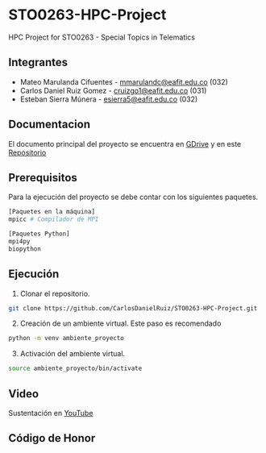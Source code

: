 # STO0263-HPC-Project

HPC Project for STO0263 - Special Topics in Telematics

## Integrantes

- Mateo Marulanda Cifuentes - mmarulandc@eafit.edu.co (032)
- Carlos Daniel Ruiz Gomez - cruizgo1@eafit.edu.co (031)
- Esteban Sierra Múnera - esierra5@eafit.edu.co (032)

## Documentacion

El documento principal del proyecto se encuentra en [GDrive](https://docs.google.com/document/d/1fPNx0y-jmvhG9NYCfLXodjK0_UfVxWObjdfGKUp8pnE/edit?usp=sharing) y en este [Repositorio](docs/documentacion_final.md)

## Prerequisitos

Para la ejecución del proyecto se debe contar con los siguientes paquetes.

```sh
[Paquetes en la máquina]
mpicc # Compilador de MPI

[Paquetes Python]
mpi4py
biopython
```

## Ejecución

1. Clonar el repositorio.
```sh
git clone https://github.com/CarlosDanielRuiz/STO0263-HPC-Project.git
```
2. Creación de un ambiente virtual. Este paso es recomendado 
```sh
python -m venv ambiente_proyecto
```
3. Activación del ambiente virtual.
```sh
source ambiente_proyecto/bin/activate
```

## Video

Sustentación en [YouTube]()

## Código de Honor

